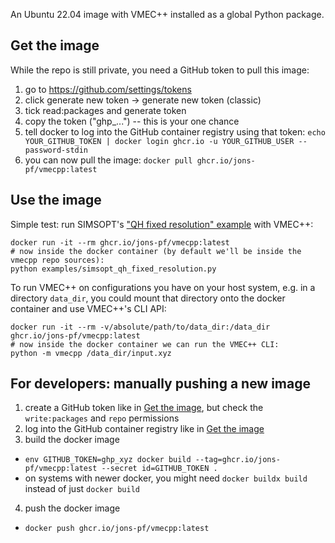 An Ubuntu 22.04 image with VMEC++ installed as a global Python package.

## Get the image

While the repo is still private, you need a GitHub token to pull this image:

1. go to https://github.com/settings/tokens
2. click generate new token -> generate new token (classic)
3. tick read:packages and generate token
4. copy the token ("ghp_...") -- this is your one chance
5. tell docker to log into the GitHub container registry using that token:
   `echo YOUR_GITHUB_TOKEN | docker login ghcr.io -u YOUR_GITHUB_USER --password-stdin`
7. you can now pull the image: `docker pull ghcr.io/jons-pf/vmecpp:latest`

## Use the image

Simple test: run SIMSOPT's ["QH fixed resolution" example](/examples/simsopt_qh_fixed_resolution.py) with VMEC++:

```shell
docker run -it --rm ghcr.io/jons-pf/vmecpp:latest
# now inside the docker container (by default we'll be inside the vmecpp repo sources):
python examples/simsopt_qh_fixed_resolution.py
```

To run VMEC++ on configurations you have on your host system, e.g. in a directory `data_dir`,
you could mount that directory onto the docker container and use VMEC++'s CLI API:

```shell
docker run -it --rm -v/absolute/path/to/data_dir:/data_dir ghcr.io/jons-pf/vmecpp:latest
# now inside the docker container we can run the VMEC++ CLI:
python -m vmecpp /data_dir/input.xyz
```


## For developers: manually pushing a new image

1. create a GitHub token like in [Get the image](#get-the-image), but check the `write:packages` and `repo` permissions
2. log into the GitHub container registry like in [Get the image](#get-the-image)
3. build the docker image
  - `env GITHUB_TOKEN=ghp_xyz docker build --tag=ghcr.io/jons-pf/vmecpp:latest --secret id=GITHUB_TOKEN .`
  - on systems with newer docker, you might need `docker buildx build` instead of just `docker build`
4. push the docker image
  - `docker push ghcr.io/jons-pf/vmecpp:latest`
